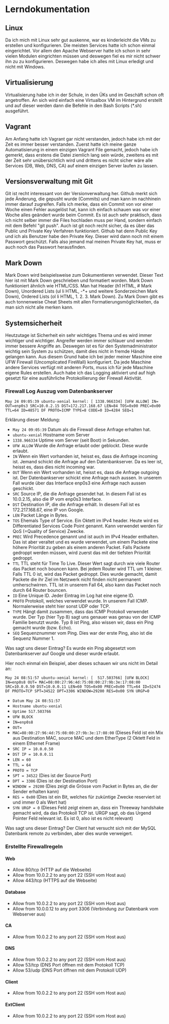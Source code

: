 # Lerndokumentation

## Linux
Da ich mich mit Linux sehr gut auskenne, war es kinderleicht die VMs zu erstellen und konfigurieren. Die meisten Services hatte ich schon einmal eingerichtet. Vor allem den Apache Webserver hatte ich schon in sehr vielen Modulen eingrichten müssen und deswegen fiel es mir nicht schwer ihn zu zu konfigurieren. Deswegen habe ich alles mit Linux erledigt und nicht mit Windows.

## Virtualisierung
Virtualisierung habe ich in der Schule, in den ÜKs und im Geschäft schon oft angetroffen. An sich wird einfach eine Virtualbox VM im Hintergrund erstellt und auf dieser werden dann die Befehle in den Bash Scripts (*.sh) ausgeführt.

## Vagrant
Am Anfang hatte ich Vagrant gar nicht verstanden, jedoch habe ich mit der Zeit es immer besser verstanden. Zuerst hatte ich meine ganze Automatisierung in einem einzigen Vagrant File gemacht, jedoch habe ich gemerkt, dass erstens die Datei ziemlich lang sein würde, zweitens es mit der Zeit sehr unübersichtlich wird und drittens es nicht sicher wäre alle Services (DB, Web, DNS, CA) auf einem einzigen Server laufen zu lassen.

## Versionsverwaltung mit Git
Git ist recht interessant von der Versionverwaltung her. Github merkt sich jede Änderung, die gepusht wurde (Commits) und man kann im nachhinein immer darauf zugreifen. Falls ich merke, dass ein Commit von vor einer Woche einen Fehler ausgelöst hat, kann ich einfach schauen was vor einer Woche alles geändert wurde beim Commit. Es ist auch sehr praktisch, dass ich nicht selber immer die Files hochladen muss per Hand, sondern einfach mit dem Befehl "git push". Auch ist git noch recht sicher, da es über das Public und Private Key Verfahren funktioniert. Github hat denn Public Key und ich als Benutzer habe den Private Key. Dieser wird dann noch mit einem Passwort geschützt. Falls also jemand mal meinen Private Key hat, muss er auch noch das Passwort herausfinden.

## Mark Down
Mark Down wird beispielsweise zum Dokumentieren verwendet. Dieser Text hier ist mit Mark Down geschrieben und formatiert worden. Mark Down funktioniert ähnlich wie HTML/CSS. Man hat Header (h1 HTML, # Mark Down), Unordered Lists (ul li HTML, -*+ und weitere Sonderzeichen Mark Down), Ordered Lists (ol li HTML, 1. 2. 3. Mark Down). Zu Mark Down gibt es auch tonnenweise Cheat Sheets mit allen Formatierungsmöglichkeiten, da man sich nicht alle merken kann.

## Systemsicherheit
Heutzutage ist Sicherheit ein sehr wichtiges Thema und es wird immer wichtiger und wichtiger. Angreifer werden immer schlauer und wenden immer bessere Angriffe an. Deswegen ist es für den Systemadministrator wichtig sein System zu schützen, damit dies nicht in fremde Hände gelangen kann. Aus diesem Grund habe ich bei jeder meiner Maschine eine UFW Firewall (Uncomplicated FireWall) konfiguriert. Da jede Maschine andere Services verfügt mit anderen Ports, muss ich für jede Maschine eigene Rules erstellen. Auch habe ich das Logging aktiviert und auf high gesetzt für eine ausführliche Protokollierung der Firewall Aktivität.

### Firewall Log Auszug vom Datenbankserver

```
May 24 09:05:39 ubuntu-xenial kernel: [ 1338.966334] [UFW ALLOW] IN= OUT=enp0s3 SRC=10.0.2.15 DST=172.217.168.67 LEN=84 TOS=0x00 PREC=0x00 TTL=64 ID=48571 DF PROTO=ICMP TYPE=8 CODE=0 ID=4284 SEQ=1
```
Erklärung dieser Meldung: <br>
- ```May 24 09:05:39``` Datum als die Firewall diese Anfrage erhalten hat. <br>
- ```ubuntu-xenial``` Hostname vom Server <br>
- ```1338.966334``` Uptime vom Server (seit Boot) in Sekunden. <br>
- ```UFW ALLOW``` Wurde die Anfrage erlaubt oder geblockt. Diese wurde erlaubt. <br>
- ```IN``` Wenn ein Wert vorhanden ist, heisst es, dass die Anfrage incoming ist. Jemand schickt die Anfrage auf den Datenbankserver. Da es leer ist, heisst es, dass dies nicht incoming war. <br>
- ```OUT``` Wenn ein Wert vorhanden ist, heisst es, dass die Anfrage outgoing ist. Der Datenbankserver schickt eine Anfrage nach aussen. In unserem Fall wurde über das Interface enp0s3 eine Anfrage nach aussen geschickt. <br>
- ```SRC``` Source IP, die die Anfrage gesendet hat. In diesem Fall ist es 10.0.2.15, also die IP vom enp0s3 Interface. <br>
- ```DST``` Destination IP, die die Anfrage erhält. In diesem Fall ist es 172.217.168.67, eine IP von Google. <br>
- ```LEN``` Packet Länge in Bytes. <br>
- ```TOS``` Ehemals Type of Service. Ein Oktett im IPv4 header. Heute wird es Differentiated Services Code Point genannt. Kann verwendet werden für QoS (=Quality of Service) Zwecke. <br>
- ```PREC``` Wird Precedence genannt und ist auch im IPv4 Header enthalten. Das ist aber veraltet und es wurde verwendet, um einem Packete eine höhere Priorität zu geben als einem anderen Packet. Falls Packete gedroppt werden müssen, wird zuerst das mit der tiefsten Priorität gedroppt. <br>
- ```TTL``` TTL steht für Time To Live. Dieser Wert sagt durch wie viele Router das Packet noch bouncen kann. Bei jedem Router wird TTL um 1 kleiner. Falls TTL 0 ist, wird das Packet gedroppt. Dies wurde gemacht, damit Packete die ihr Ziel im Netzwerk nicht finden nicht permanent umherschwirren. TTL ist in unserem Fall 64, also kann das Packet noch durch 64 Router bouncen. <br>
- ```ID``` Eine Unique ID. Jeder Eintrag im Log hat eine eigene ID. <br>
- ```PROTO``` Protokoll, welches verwendet wurde. In unserem Fall ICMP. Normalerweise steht hier sonst UDP oder TCP. <br>
- ```TYPE``` Hängt damit zusammen, dass das ICMP Protokoll verwendet wurde. Der Typ (hier Typ 8) sagt uns genauer was genau von der ICMP Familie benutzt wurde. Typ 8 ist Ping, also wissen wir, dass ein Ping gemacht wurde (bzw. Echo). <br>
- ```SEQ``` Sequenznummer vom Ping. Dies war der erste Ping, also ist die Sequenz Nummer 1. 

Was sagt uns dieser Eintrag? Es wurde ein Ping abgesetzt vom Datenbankserver auf Google und dieser wurde erlaubt.

Hier noch einmal ein Beispiel, aber dieses schauen wir uns nicht im Detail an:
```
May 24 08:51:57 ubuntu-xenial kernel: [  517.503766] [UFW BLOCK] IN=enp0s8 OUT= MAC=08:00:27:96:4d:75:08:00:27:9b:3e:17:08:00 SRC=10.0.0.50 DST=10.0.0.11 LEN=60 TOS=0x00 PREC=0x00 TTL=64 ID=52474 DF PROTO=TCP SPT=34522 DPT=3306 WINDOW=29200 RES=0x00 SYN URGP=0
```
- ```Datum May 24 08:51:57``` <br>
- ```Hostname ubuntu-xenial``` <br>
- ```Uptime 517.503766``` <br>
- ```UFW BLOCK``` <br>
- ```IN=enp0s8``` <br>
- ```OUT=``` <br>
- ```MAC=08:00:27:96:4d:75:08:00:27:9b:3e:17:08:00``` (Dieses Feld ist ein Mix aus Destination MAC, source MAC und dem EtherType (2 Oktett Feld in einem Ethernet Frame) <br>
- ```SRC IP = 10.0.0.50``` <br>
- ```DST IP = 10.0.0.11``` <br>
- ```LEN = 60``` <br>
- ```TTL = 64``` <br>
- ```PROTO = TCP``` <br>
- ```SPT = 34522``` (Dies ist der Source Port) <br>
- ```DPT = 3306``` (Dies ist der Destination Port) <br>
- ```WINDOW = 29200``` (Dies zeigt die Grösse vom Packet in Bytes an, die der Sender erhalten kann) <br>
- ```RES = 0x00``` (Dies ist ein Bit, welches für zuküntige Zwecke reserviert ist und immer 0 als Wert hat) <br>
- ```SYN URGP = 0``` (Dieses Feld zeigt einem an, dass ein Threeway handshake gemacht wird, da das Protokoll TCP ist. URGP sagt, ob das Urgend Pointer Feld relevant ist. Es ist 0, also ist es nicht relevant) <br>

Was sagt uns dieser Eintrag? Der Client hat versucht sich mit der MySQL Datenbank remote zu verbinden, aber dies wurde verweigert.

### Erstellte Firewallregeln

#### Web
- Allow 80/tcp (HTTP auf die Webseite)
- Allow from 10.0.2.2 to any port 22 (SSH vom Host aus)
- Allow 443/tcp (HTTPS auf die Webseite)

#### Database
- Allow from 10.0.2.2 to any port 22 (SSH vom Host aus)
- Allow from 10.0.0.12 to any port 3306 (Verbindung zur Datenbank vom Webserver aus)

#### CA
- Allow from 10.0.2.2 to any port 22 (SSH vom Host aus)

#### DNS
- Allow from 10.0.2.2 to any port 22 (SSH vom Host aus)
- Allow 53/tcp (DNS Port öffnen mit dem Protokoll TCP)
- Allow 53/udp (DNS Port öffnen mit dem Protokoll UDP)

#### Client
- Allow from 10.0.2.2 to any port 22 (SSH vom Host aus)

#### ExtClient
- Allow from 10.0.2.2 to any port 22 (SSH vom Host aus)